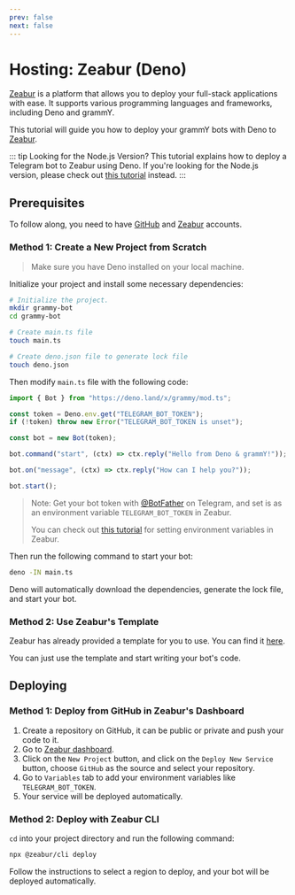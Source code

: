 ```yaml
---
prev: false
next: false
---
```


# Hosting: Zeabur (Deno)

[Zeabur](https://zeabur.com) is a platform that allows you to deploy your full-stack applications with ease.
It supports various programming languages and frameworks, including Deno and grammY.

This tutorial will guide you how to deploy your grammY bots with Deno to [Zeabur](https://zeabur.com).

::: tip Looking for the Node.js Version?
This tutorial explains how to deploy a Telegram bot to Zeabur using Deno.
If you're looking for the Node.js version, please check out [this tutorial](./zeabur-nodejs) instead.
:::

## Prerequisites

To follow along, you need to have [GitHub](https://github.com) and [Zeabur](https://zeabur.com) accounts.

### Method 1: Create a New Project from Scratch

> Make sure you have Deno installed on your local machine.

Initialize your project and install some necessary dependencies:

```sh
# Initialize the project.
mkdir grammy-bot
cd grammy-bot

# Create main.ts file
touch main.ts

# Create deno.json file to generate lock file
touch deno.json
```

Then modify `main.ts` file with the following code:

```ts
import { Bot } from "https://deno.land/x/grammy/mod.ts";

const token = Deno.env.get("TELEGRAM_BOT_TOKEN");
if (!token) throw new Error("TELEGRAM_BOT_TOKEN is unset");

const bot = new Bot(token);

bot.command("start", (ctx) => ctx.reply("Hello from Deno & grammY!"));

bot.on("message", (ctx) => ctx.reply("How can I help you?"));

bot.start();
```

> Note: Get your bot token with [@BotFather](https://t.me/BotFather) on Telegram, and set is as an environment variable `TELEGRAM_BOT_TOKEN` in Zeabur.
>
> You can check out [this tutorial](https://zeabur.com/docs/deploy/variables) for setting environment variables in Zeabur.

Then run the following command to start your bot:

```sh
deno -IN main.ts
```

Deno will automatically download the dependencies, generate the lock file, and start your bot.

### Method 2: Use Zeabur's Template

Zeabur has already provided a template for you to use.
You can find it [here](https://github.com/zeabur/deno-telegram-bot-starter).

You can just use the template and start writing your bot's code.

## Deploying

### Method 1: Deploy from GitHub in Zeabur's Dashboard

1. Create a repository on GitHub, it can be public or private and push your code to it.
2. Go to [Zeabur dashboard](https://dash.zeabur.com).
3. Click on the `New Project` button, and click on the `Deploy New Service` button, choose `GitHub` as the source and select your repository.
4. Go to `Variables` tab to add your environment variables like `TELEGRAM_BOT_TOKEN`.
5. Your service will be deployed automatically.

### Method 2: Deploy with Zeabur CLI

`cd` into your project directory and run the following command:

```sh
npx @zeabur/cli deploy
```

Follow the instructions to select a region to deploy, and your bot will be deployed automatically.
